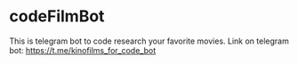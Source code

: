 # codeFilmBot
This is telegram bot to code research your favorite movies. 
Link on telegram bot: https://t.me/kinofilms_for_code_bot
